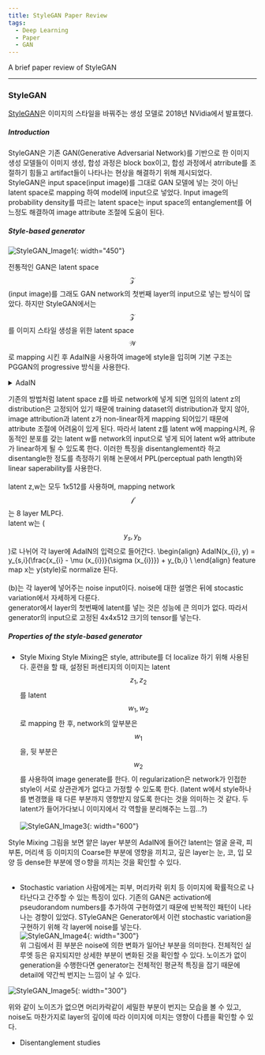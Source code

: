 ```yaml
---
title: StyleGAN Paper Review
tags:
  - Deep Learning
  - Paper
  - GAN
---
```

A brief paper review of StyleGAN <br>
<!--more-->

---
### StyleGAN
[StyleGAN](https://github.com/NVlabs/stylegan)은 이미지의 스타일을 바꿔주는 생성 모델로 2018년 NVidia에서 발표했다. <br>

##### Introduction

StyleGAN은 기존 GAN(Generative Adversarial Network)를 기반으로 한 이미지 생성 모델들이 이미지 생성, 합성 과정은 block box이고, 합성 과정에서 atrribute를 조절하기 힘들고 artifact들이 나타나는 현상을 해결하기 위해 제시되었다. <br> StyleGAN은 input space(input image)를 그대로 GAN 모델에 넣는 것이 아닌 latent space로 mapping 하여 model에 input으로 넣었다. Input image의 probability density를 따르는 latent space는 input space의 entanglement를 어느정도 해결하여 image attribute 조절에 도움이 된다.<br>

##### Style-based generator

![StyleGAN_Image1](https://user-images.githubusercontent.com/48177363/143530735-8c468fc7-6c96-4547-b94e-fbfd5f9497c1.jpg){: width="450"} <br>

전통적인 GAN은 latent space $$\mathcal{Z}$$(input image)를 그래도 GAN network의 첫번째 layer의 input으로 넣는 방식이 많았다. 하지만 StyleGAN에서는 $$\mathcal{Z}$$를 이미지 스타일 생성을 위한 latent space $$\mathcal{W}$$로 mapping 시킨 후 AdaIN을 사용하여 image에 style을 입히며 기본 구조는 PGGAN의 progressive 방식을 사용한다.
<details>
  <summary>
    AdaIN
  </summary>  
  <div markdown="1">
  AdaIN은 Content의 평균, 분산을 통해 스타일을 일치시키는 방식이다. 보통 style transfar는 이미지 등의 probability distribution를 일치시킴으로서 일어난다.<br>
  <ul>
    <li>Batch Normalization </li>
    Batch Normalization은 feature map을 channel 별로 mean과 std를 정규화시키는 방식이다. Network에 input이 minibatch 단위로 들어갈 때, batch의 각 channel을 같이 normalization 시킨다.<br>
    \begin{align}
      &BN(x) = \gamma (\frac{x - \mu (x)}{\sigma (x)}) + \beta  ( \gamma, \beta 는 parameter 다) \\
      &\mu_{c}(x) = \frac{1}{NHW}\sum^{N}_{1}\sum^{H}_{1}\sum^{W}_{1}x_{nchw} \\
      &\sigma_{c}(x) = \sqrt{\frac{1}{NHW}\sum^{N}_{1}\sum^{H}_{1}\sum^{W}_{1}(x_{nchw}-\mu_{c}(x))^{2}+\epsilon} \\
    \end{align}
    <li>Instance Normalization</li>
    Batch Normalization이 같은 위치의 channel이면 batch 단위로 normalization을 진행했던 것과 다르게 IN은 각 sample 마다 channel 별로 normalization을 진행한다. <br>
    \begin{align}
      &IN(x) = \gamma (\frac{x - \mu (x)}{\sigma (x)}) + \beta (\gamma, \beta는 parameter 다) \\
      &\mu_{nc}(x) = \frac{1}{HW}\sum^{H}_{1}\sum^{W}_{1}x_{nchw} \\
      &\sigma_{nc}(x) = \sqrt{\frac{1}{HW}\sum^{H}_{1}\sum^{W}_{1}(x_{nchw}-\mu_{nc}(x))^{2}+\epsilon} \\
    \end{align}
    <li>Conditional Instance Normalization </li>
    Style s마다 IN를 따로 학습하여 같은 Convolution weight를 가지고 있더라도 다른 Style을 generate할 수 있다.
    \begin{align}
      &CIN(x) = \gamma^{s} (\frac{x - \mu (x)}{\sigma (x)}) + \beta^{s} (\gamma, \beta는 parameter 다) \\
    \end{align}
    <li>Interpreting IN</li>
    BN과 IN의 비교 그래프는 아래와 같다. <br>
    <img src="https://user-images.githubusercontent.com/48177363/143556856-595b1646-2cee-4b61-8e53-9fd75bbbc251.jpg" width="600"> <br>
    Training set을 Origin(a)과 luminance(b)로 normalize해서 training set으로 활용했을 때, BN보다 IN의 Style Loss convergence가 빠른 것을 확인할 수 있다. 하지만 Training set을 Target과는 다른 하나의 Style로 normalize하여 training을 하였을 시, BN과 IN의 Style Loss의 convergence gap이 줄어든 것을 확인할 수 있다. 따라서 IN이 training 시, Style을 normalize하는 효과를 가지고 있어, Style transfar에 더 효과적인 normalize 방식이라는 것을 확인할 수 있다. <br><br>
    <li>Adaptive Instance Normalization</li>
    따라서 Style transfar에는 BN보다 IN이 좀 더 효과적이라고 할 수 있다. Style Mixing을 위한 StyleGAN에서는 AdaIN을 사용한다. AdaIN은 content input x와 style input y를 받고 training parameter가 없다. 기존 IN의 parameter를 input으로 대체한다. 아래의 식과 같이 기존 content input의 probability distribution을 style input의 것으로 바꿔 스타일 변화를 일으킨다.
    \begin{align}
      AdaIN(x) = \sigma (y) (\frac{x - \mu (x)}{\sigma (x)}) + \mu (y) \\
    \end{align}
    </ul>
  </div>
</details>

기존의 방법처럼 latent space z를 바로 network에 넣게 되면 임의의 latent z의 distribution은 고정되어 있기 때문에 training dataset의 distribution과 맞지 않아, image attribution과 latent z가 non-linear하게 mapping 되어있기 때문에 attribute 조절에 어려움이 있게 된다. 따라서 latent z를 latent w에 mapping시켜, 유동적인 분포를 갖는 latent w를 network의 input으로 넣게 되어 latent w와 attribute가 linear하게 될 수 있도록 한다. 이러한 특징을 disentanglement라 하고 disentangle한 정도를 측정하기 위해 논문에서 PPL(perceptual path length)와 linear saperability를 사용한다. <br><br>
latent z,w는 모두 1x512를 사용하며, mapping network $$\mathcal{f}$$는 8 layer MLP다. <br>
latent w는 ($$y_{s}, y_{b}$$)로 나뉘어 각 layer에 AdaIN의 입력으로 들어간다.
\begin{align}
AdaIN(x_{i}, y) = y_{s,i}(\frac{x_{i} - \mu (x_{i})}{\sigma (x_{i})}) + y_{b,i} \\
\end{align}
feature map x는 y(style)로 normalize 된다. <br><br>
(b)는 각 layer에 넣어주는 noise input이다. noise에 대한 설명은 뒤에 stocastic variation에서 자세하게 다룬다.<br>
generator에서 layer의 첫번째에 latent를 넣는 것은 성능에 큰 의미가 없다. 따라서 generator의 input으로 고정된 4x4x512 크기의 tensor를 넣는다. 

##### Properties of the style-based generator

- Style Mixing
Style Mixing은 style, attribute를 더 localize 하기 위해 사용된다. 훈련을 할 때, 설정된 퍼센티지의 이미지는 latent $$z_{1}, z_{2}$$를 latent $$w_{1}, w_{2}$$로 mapping 한 후, network의 앞부분은 $$w_{1}$$을, 뒷 부분은 $$w_{2}$$를 사용하여 image generate를 한다. 이 regularization은 network가 인접한 style이 서로 상관관계가 없다고 가정할 수 있도록 한다. (latent w에서 style하나를 변경했을 때 다른 부분까지 영향받지 않도록 한다는 것을 의미하는 것 같다. 두 latent가 들어가다보니 이미지에서 각 역할을 분리해주는 느낌...?) <br><br>
![StyleGAN_Image3](https://user-images.githubusercontent.com/48177363/143576232-e874dcf7-36a5-4d34-b105-9366a4655088.jpg "Style Mixing"){: width="600"} <br>

Style Mixing 그림을 보면 얕은 layer 부분의 AdaIN에 들어간 latent는 얼굴 윤곽, 피부톤, 머리색 등 이미지의 Coarse한 부분에 영향을 끼치고, 깊은 layer는 눈, 코, 입 모양 등 dense한 부분에 영ㅇ향을 끼치는 것을 확인할 수 있다. <br><br>
- Stochastic variation
사람에게는 피부, 머리카락 위치 등 이미지에 확률적으로 나타난다고 간주할 수 있는 특징이 있다. 기존의 GAN은 activation에 pseudorandom numbers를 추가하여 구현하였기 때문에 반복적인 패턴이 나타나는 경향이 있었다. STyleGAN은 Generator에서 이런 stochastic variation을 구현하기 위해 각 layer에 noise를 넣는다. <br>
![StyleGAN_Image4](https://user-images.githubusercontent.com/48177363/143583877-31466559-d3bc-43ec-a02d-fa43e76d3b3a.jpg "Examples of stochastic variation"){: width="300"} <br>
위 그림에서 흰 부분은 noise에 의한 변화가 일어난 부분을 의미한다. 전체적인 실루엣 등은 유지되지만 상세한 부분이 변화된 것을 확인할 수 있다. 노이즈가 없이 generation을 수행한다면 generator는 전체적인 평균적 특징을 잡기 때문에 detail에 약간씩 번지는 느낌이 날 수 있다. <br>

![StyleGAN_Image5](https://user-images.githubusercontent.com/48177363/143584161-b2be9006-4bc0-4b32-b38c-9b0f3dd7352d.jpg "Effect of noise inputs at different layers (a) Noise is applied to all layers. (b) No noise. (c) Noise in coarse layer (d) Noise in coarse layers"){: width="300"} <br>

위와 같이 노이즈가 없으면 머리카락같이 세밀한 부분이 번지는 모습을 볼 수 있고, noise도 마찬가지로 layer의 깊이에 따라 이미지에 미치는 영향이 다름을 확인할 수 있다.

- Disentanglement studies





